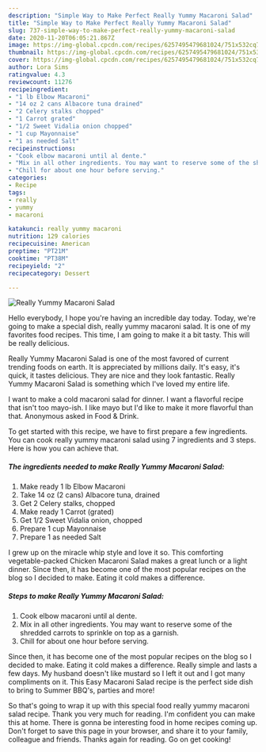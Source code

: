 ```yaml
---
description: "Simple Way to Make Perfect Really Yummy Macaroni Salad"
title: "Simple Way to Make Perfect Really Yummy Macaroni Salad"
slug: 737-simple-way-to-make-perfect-really-yummy-macaroni-salad
date: 2020-11-20T06:05:21.867Z
image: https://img-global.cpcdn.com/recipes/6257495479681024/751x532cq70/really-yummy-macaroni-salad-recipe-main-photo.jpg
thumbnail: https://img-global.cpcdn.com/recipes/6257495479681024/751x532cq70/really-yummy-macaroni-salad-recipe-main-photo.jpg
cover: https://img-global.cpcdn.com/recipes/6257495479681024/751x532cq70/really-yummy-macaroni-salad-recipe-main-photo.jpg
author: Lora Sims
ratingvalue: 4.3
reviewcount: 11276
recipeingredient:
- "1 lb Elbow Macaroni"
- "14 oz 2 cans Albacore tuna drained"
- "2 Celery stalks chopped"
- "1 Carrot grated"
- "1/2 Sweet Vidalia onion chopped"
- "1 cup Mayonnaise"
- "1 as needed Salt"
recipeinstructions:
- "Cook elbow macaroni until al dente."
- "Mix in all other ingredients. You may want to reserve some of the shredded carrots to sprinkle on top as a garnish."
- "Chill for about one hour before serving."
categories:
- Recipe
tags:
- really
- yummy
- macaroni

katakunci: really yummy macaroni 
nutrition: 129 calories
recipecuisine: American
preptime: "PT21M"
cooktime: "PT38M"
recipeyield: "2"
recipecategory: Dessert

---
```



![Really Yummy Macaroni Salad](https://img-global.cpcdn.com/recipes/6257495479681024/751x532cq70/really-yummy-macaroni-salad-recipe-main-photo.jpg)

Hello everybody, I hope you're having an incredible day today. Today, we're going to make a special dish, really yummy macaroni salad. It is one of my favorites food recipes. This time, I am going to make it a bit tasty. This will be really delicious.

Really Yummy Macaroni Salad is one of the most favored of current trending foods on earth. It is appreciated by millions daily. It's easy, it's quick, it tastes delicious. They are nice and they look fantastic. Really Yummy Macaroni Salad is something which I've loved my entire life.

I want to make a cold macaroni salad for dinner. I want a flavorful recipe that isn&#39;t too mayo-ish. I like mayo but I&#39;d like to make it more flavorful than that. Anonymous asked in Food &amp; Drink.


To get started with this recipe, we have to first prepare a few ingredients. You can cook really yummy macaroni salad using 7 ingredients and 3 steps. Here is how you can achieve that.

<!--inarticleads1-->

##### The ingredients needed to make Really Yummy Macaroni Salad:

1. Make ready 1 lb Elbow Macaroni
1. Take 14 oz (2 cans) Albacore tuna, drained
1. Get 2 Celery stalks, chopped
1. Make ready 1 Carrot (grated)
1. Get 1/2 Sweet Vidalia onion, chopped
1. Prepare 1 cup Mayonnaise
1. Prepare 1 as needed Salt


I grew up on the miracle whip style and love it so. This comforting vegetable-packed Chicken Macaroni Salad makes a great lunch or a light dinner. Since then, it has become one of the most popular recipes on the blog so I decided to make. Eating it cold makes a difference. 

<!--inarticleads2-->

##### Steps to make Really Yummy Macaroni Salad:

1. Cook elbow macaroni until al dente.
1. Mix in all other ingredients. You may want to reserve some of the shredded carrots to sprinkle on top as a garnish.
1. Chill for about one hour before serving.


Since then, it has become one of the most popular recipes on the blog so I decided to make. Eating it cold makes a difference. Really simple and lasts a few days. My husband doesn&#39;t like mustard so I left it out and I got many compliments on it. This Easy Macaroni Salad recipe is the perfect side dish to bring to Summer BBQ&#39;s, parties and more! 

So that's going to wrap it up with this special food really yummy macaroni salad recipe. Thank you very much for reading. I'm confident you can make this at home. There is gonna be interesting food in home recipes coming up. Don't forget to save this page in your browser, and share it to your family, colleague and friends. Thanks again for reading. Go on get cooking!
